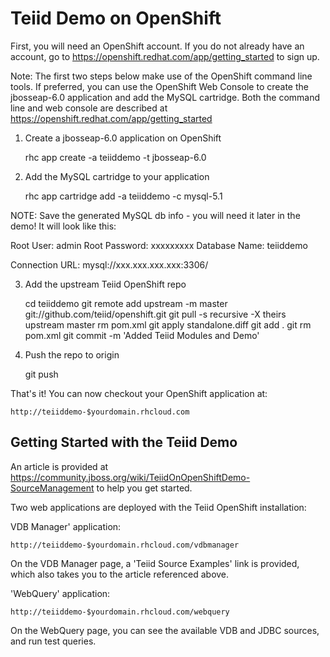 Teiid Demo on OpenShift
===============================

First, you will need an OpenShift account.  If you do not already have an account, go to https://openshift.redhat.com/app/getting_started to sign up.

Note: The first two steps below make use of the OpenShift command line tools.  If preferred, you can use the OpenShift Web Console to create the jbosseap-6.0 application 
and add the MySQL cartridge.  Both the command line and web console are described at https://openshift.redhat.com/app/getting_started

1) Create a jbosseap-6.0 application on OpenShift

    rhc app create -a teiiddemo -t jbosseap-6.0

2) Add the MySQL cartridge to your application

    rhc app cartridge add -a teiiddemo -c mysql-5.1

NOTE: Save the generated MySQL db info - you will need it later in the demo!  It will look like this:

Root User: admin
Root Password: xxxxxxxxx
Database Name: teiiddemo

Connection URL: mysql://xxx.xxx.xxx.xxx:3306/

3) Add the upstream Teiid OpenShift repo

    cd teiiddemo
    git remote add upstream -m master git://github.com/teiid/openshift.git
    git pull -s recursive -X theirs upstream master
    rm pom.xml
    git apply standalone.diff
    git add .
    git rm pom.xml
    git commit -m 'Added Teiid Modules and Demo'

4) Push the repo to origin

    git push

That's it!  You can now checkout your OpenShift application at:

    http://teiiddemo-$yourdomain.rhcloud.com

Getting Started with the Teiid Demo
-----------------------------------

An article is provided at https://community.jboss.org/wiki/TeiidOnOpenShiftDemo-SourceManagement to help you get started.

Two web applications are deployed with the Teiid OpenShift installation:

VDB Manager' application: 

    http://teiiddemo-$yourdomain.rhcloud.com/vdbmanager

On the VDB Manager page, a 'Teiid Source Examples' link is provided, which also takes you to the article referenced above.


'WebQuery' application:

    http://teiiddemo-$yourdomain.rhcloud.com/webquery

On the WebQuery page, you can see the available VDB and JDBC sources, and run test queries.

